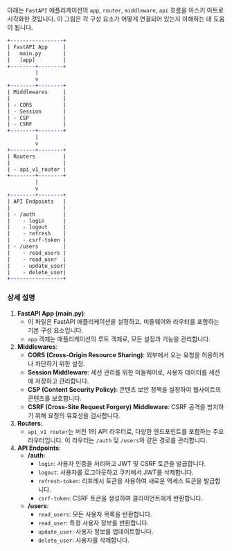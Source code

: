 아래는 `FastAPI` 애플리케이션의 `app`, `router`, `middleware`, `api` 흐름을 아스키 아트로 시각화한 것입니다. 이 그림은 각 구성 요소가 어떻게 연결되어 있는지 이해하는 데 도움이 됩니다.

```diff
+-----------------+
| FastAPI App     |
|   main.py       |
|   [app]         |
+--------+--------+
         |
         v
+--------+--------+
| Middlewares     |
|                 |
| - CORS          |
| - Session       |
| - CSP           |
| - CSRF          |
+--------+--------+
         |
         v
+--------+--------+
| Routers         |
|                 |
| - api_v1_router |
+--------+--------+
         |
         v
+--------+--------+
| API Endpoints   |
|                 |
| - /auth         |
|    - login      |
|    - logout     |
|    - refresh    |
|    - csrf-token |
| - /users        |
|    - read_users |
|    - read_user  |
|    - update_user|
|    - delete_user|
+-----------------+

```
### 상세 설명
1. **FastAPI App (main.py)**:
    - 이 파일은 FastAPI 애플리케이션을 설정하고, 미들웨어와 라우터를 포함하는 기본 구성 요소입니다.
    - `app` 객체는 애플리케이션의 루트 객체로, 모든 설정과 기능을 관리합니다.
2. **Middlewares**:
    - **CORS (Cross-Origin Resource Sharing)**: 외부에서 오는 요청을 허용하거나 차단하기 위한 설정.
    - **Session Middleware**: 세션 관리를 위한 미들웨어로, 사용자 데이터를 세션에 저장하고 관리합니다.
    - **CSP (Content Security Policy)**: 콘텐츠 보안 정책을 설정하여 웹사이트의 콘텐츠를 보호합니다.
    - **CSRF (Cross-Site Request Forgery) Middleware**: CSRF 공격을 방지하기 위해 요청의 유효성을 검사합니다.
3. **Routers**:
    - `api_v1_router`는 버전 1의 API 라우터로, 다양한 엔드포인트를 포함하는 주요 라우터입니다. 이 라우터는 `/auth` 및 `/users`와 같은 경로를 관리합니다.
4. **API Endpoints**:
    - **/auth**:
        - `login`: 사용자 인증을 처리하고 JWT 및 CSRF 토큰을 발급합니다.
        - `logout`: 사용자를 로그아웃하고 쿠키에서 JWT를 삭제합니다.
        - `refresh-token`: 리프레시 토큰을 사용하여 새로운 액세스 토큰을 발급합니다.
        - `csrf-token`: CSRF 토큰을 생성하여 클라이언트에게 반환합니다.
    - **/users**:
        - `read_users`: 모든 사용자 목록을 반환합니다.
        - `read_user`: 특정 사용자 정보를 반환합니다.
        - `update_user`: 사용자 정보를 업데이트합니다.
        - `delete_user`: 사용자를 삭제합니다.